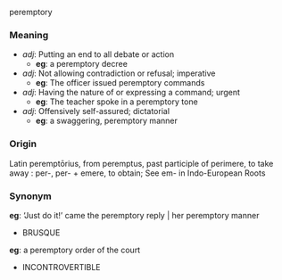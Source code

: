peremptory
### Meaning
+ _adj_: Putting an end to all debate or action
    + __eg__: a peremptory decree
+ _adj_: Not allowing contradiction or refusal; imperative
    + __eg__: The officer issued peremptory commands
+ _adj_: Having the nature of or expressing a command; urgent
    + __eg__: The teacher spoke in a peremptory tone
+ _adj_: Offensively self-assured; dictatorial
    + __eg__: a swaggering, peremptory manner

### Origin

Latin peremptōrius, from peremptus, past participle of perimere, to take away : per-, per- + emere, to obtain; See em- in Indo-European Roots

### Synonym

__eg__: ‘Just do it!’ came the peremptory reply | her peremptory manner

+ BRUSQUE

__eg__: a peremptory order of the court

+ INCONTROVERTIBLE


